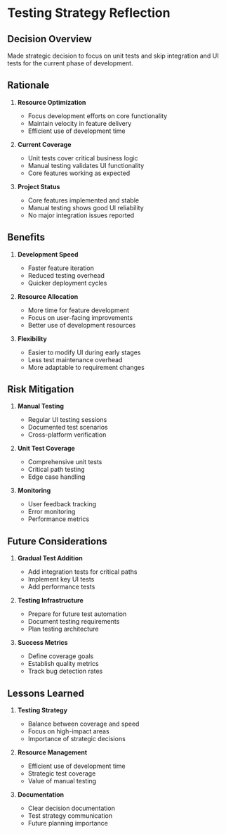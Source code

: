 # Testing Strategy Reflection

## Decision Overview
Made strategic decision to focus on unit tests and skip integration and UI tests for the current phase of development.

## Rationale
1. **Resource Optimization**
   - Focus development efforts on core functionality
   - Maintain velocity in feature delivery
   - Efficient use of development time

2. **Current Coverage**
   - Unit tests cover critical business logic
   - Manual testing validates UI functionality
   - Core features working as expected

3. **Project Status**
   - Core features implemented and stable
   - Manual testing shows good UI reliability
   - No major integration issues reported

## Benefits
1. **Development Speed**
   - Faster feature iteration
   - Reduced testing overhead
   - Quicker deployment cycles

2. **Resource Allocation**
   - More time for feature development
   - Focus on user-facing improvements
   - Better use of development resources

3. **Flexibility**
   - Easier to modify UI during early stages
   - Less test maintenance overhead
   - More adaptable to requirement changes

## Risk Mitigation
1. **Manual Testing**
   - Regular UI testing sessions
   - Documented test scenarios
   - Cross-platform verification

2. **Unit Test Coverage**
   - Comprehensive unit tests
   - Critical path testing
   - Edge case handling

3. **Monitoring**
   - User feedback tracking
   - Error monitoring
   - Performance metrics

## Future Considerations
1. **Gradual Test Addition**
   - Add integration tests for critical paths
   - Implement key UI tests
   - Add performance tests

2. **Testing Infrastructure**
   - Prepare for future test automation
   - Document testing requirements
   - Plan testing architecture

3. **Success Metrics**
   - Define coverage goals
   - Establish quality metrics
   - Track bug detection rates

## Lessons Learned
1. **Testing Strategy**
   - Balance between coverage and speed
   - Focus on high-impact areas
   - Importance of strategic decisions

2. **Resource Management**
   - Efficient use of development time
   - Strategic test coverage
   - Value of manual testing

3. **Documentation**
   - Clear decision documentation
   - Test strategy communication
   - Future planning importance 